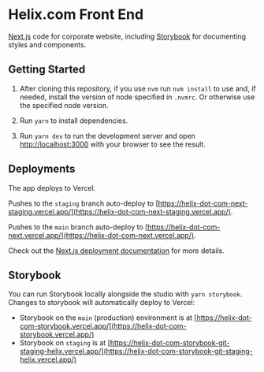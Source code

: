 # Helix.com Front End
[Next.js](https://nextjs.org/docs) code for corporate website, including [Storybook](https://storybook.js.org/docs/react/get-started/install/) for documenting styles and components.

## Getting Started
 
1. After cloning this repository, if you use `nvm` run `nvm install` to use and, if needed, install the version of node specified in `.nvmrc`. Or otherwise use the specified node version.

2. Run `yarn` to install dependencies.

3. Run `yarn dev` to run the development server and open [http://localhost:3000](http://localhost:3000) with your browser to see the result.

## Deployments

The app deploys to Vercel.

Pushes to the `staging` branch auto-deploy to [https://helix-dot-com-next-staging.vercel.app/](https://helix-dot-com-next-staging.vercel.app/).

Pushes to the `main` branch auto-deploy to [https://helix-dot-com-next.vercel.app/](https://helix-dot-com-next.vercel.app/).

Check out the [Next.js deployment documentation](https://nextjs.org/docs/deployment) for more details.


## Storybook

You can run Storybook locally alongside the studio with `yarn storybook`. Changes to storybook will automatically deploy to Vercel:
- Storybook on the `main` (production) environment is at [https://helix-dot-com-storybook.vercel.app/](https://helix-dot-com-storybook.vercel.app/)
- Storybook on `staging` is at [https://helix-dot-com-storybook-git-staging-helix.vercel.app/](https://helix-dot-com-storybook-git-staging-helix.vercel.app/)
